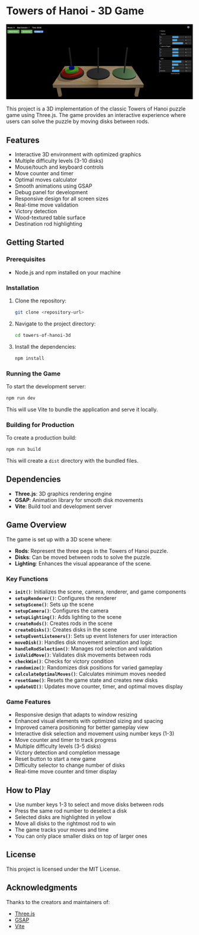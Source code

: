 # Towers of Hanoi - 3D Game

![Game Screenshot](game.png)

This project is a 3D implementation of the classic Towers of Hanoi puzzle game using Three.js. The game provides an interactive experience where users can solve the puzzle by moving disks between rods.

## Features

- Interactive 3D environment with optimized graphics
- Multiple difficulty levels (3-10 disks)
- Mouse/touch and keyboard controls
- Move counter and timer
- Optimal moves calculator
- Smooth animations using GSAP
- Debug panel for development
- Responsive design for all screen sizes
- Real-time move validation
- Victory detection
- Wood-textured table surface
- Destination rod highlighting

## Getting Started

### Prerequisites

- Node.js and npm installed on your machine

### Installation

1. Clone the repository:
   ```bash
   git clone <repository-url>
   ```

2. Navigate to the project directory:
   ```bash
   cd towers-of-hanoi-3d
   ```

3. Install the dependencies:
   ```bash
   npm install
   ```

### Running the Game

To start the development server:

```bash
npm run dev
```

This will use Vite to bundle the application and serve it locally.

### Building for Production

To create a production build:

```bash
npm run build
```

This will create a `dist` directory with the bundled files.

## Dependencies

- **Three.js**: 3D graphics rendering engine
- **GSAP**: Animation library for smooth disk movements
- **Vite**: Build tool and development server

## Game Overview

The game is set up with a 3D scene where:

- **Rods**: Represent the three pegs in the Towers of Hanoi puzzle.
- **Disks**: Can be moved between rods to solve the puzzle.
- **Lighting**: Enhances the visual appearance of the scene.

### Key Functions

- **`init()`**: Initializes the scene, camera, renderer, and game components
- **`setupRenderer()`**: Configures the renderer
- **`setupScene()`**: Sets up the scene
- **`setupCamera()`**: Configures the camera
- **`setupLighting()`**: Adds lighting to the scene
- **`createRods()`**: Creates rods in the scene
- **`createDisks()`**: Creates disks in the scene
- **`setupEventListeners()`**: Sets up event listeners for user interaction
- **`moveDisk()`**: Handles disk movement animation and logic
- **`handleRodSelection()`**: Manages rod selection and validation
- **`isValidMove()`**: Validates disk movements between rods
- **`checkWin()`**: Checks for victory condition
- **`randomize()`**: Randomizes disk positions for varied gameplay
- **`calculateOptimalMoves()`**: Calculates minimum moves needed
- **`resetGame()`**: Resets the game state and creates new disks
- **`updateUI()`**: Updates move counter, timer, and optimal moves display

### Game Features

- Responsive design that adapts to window resizing
- Enhanced visual elements with optimized sizing and spacing
- Improved camera positioning for better gameplay view
- Interactive disk selection and movement using number keys (1-3)
- Move counter and timer to track progress
- Multiple difficulty levels (3-5 disks)
- Victory detection and completion message
- Reset button to start a new game
- Difficulty selector to change number of disks
- Real-time move counter and timer display

## How to Play

- Use number keys 1-3 to select and move disks between rods
- Press the same rod number to deselect a disk
- Selected disks are highlighted in yellow
- Move all disks to the rightmost rod to win
- The game tracks your moves and time
- You can only place smaller disks on top of larger ones

## License

This project is licensed under the MIT License.

## Acknowledgments

Thanks to the creators and maintainers of:
- [Three.js](https://threejs.org/)
- [GSAP](https://greensock.com/gsap/)
- [Vite](https://vitejs.dev/)